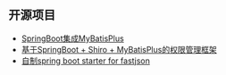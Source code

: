 ## 开源项目

- [SpringBoot集成MyBatisPlus](1.md)
- [基于SpringBoot + Shiro + MyBatisPlus的权限管理框架](2.md)
- [自制spring boot starter for fastjson](3.md)
